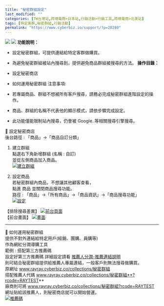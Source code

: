 ```yaml
---
title: "秘密群組設定"
last_modified: ""
categories: [TW台灣站,跨境電商>日本站,行銷活動>行銷工具,跨境電商>北美站]
tags: [特定客群,秘密群組,行銷活動]
permalink: "https://www.cyberbiz.io/support/?p=20280"
---
```


![](https://www.cyberbiz.io/support/wp-content/uploads/適用站別.png)
[![](https://www.cyberbiz.io/support/wp-content/uploads/台灣站.png)](https://www.cyberbiz.io/support/?page_id=2490)
**功能說明：**  

* 設定秘密群組，可提供連結給特定客群做購買。
* 為避免秘密群組被站內搜尋到，提供避免商品群組被搜尋的方法。
**操作目錄：**

* 設定秘密商店
* 如何運用秘密群組
注意事項:  

* 若專屬商品、群組不想被所有客戶搜尋，請務必完成秘密群組進階設定的操作。
* 商品、群組的名稱不代表他的顯示模式，請依步驟完成設定。
* 此功能僅能限制站內搜尋，仍會被 Google..等相關搜尋引擎搜尋。

📌 設定秘密商店  
後台路徑 : 「商品」→「商品自訂分類」  


1. 建立群組  
點選右下角新增群組 (名稱 : 自訂)  
並從左側商品加入商品。  
[![建立群組](https://www.cyberbiz.io/support/wp-content/uploads/秘密群組設定01.png)](https://www.cyberbiz.io/support/wp-content/uploads/秘密群組設定01.png)



2. 設定商品  
若秘密群組內商品，不想讓其他顧客查看，  
點進 商品 並關閉商品搜尋功能。  
路徑 :  「商品」→「所有商品」→「商品資訊」→「商品搜尋功能」  
[![設定](https://www.cyberbiz.io/support/wp-content/uploads/秘密群組設定02.png)](https://www.cyberbiz.io/support/wp-content/uploads/秘密群組設定02.png)


【排除搜尋差異】 [![前台頁面](https://www.cyberbiz.io/support/wp-content/uploads/秘密群組設定03.png)](https://www.cyberbiz.io/support/wp-content/uploads/秘密群組設定03.png)  
【前台畫面】 [![畫面](https://www.cyberbiz.io/support/wp-content/uploads/秘密群組設定04.png)](https://www.cyberbiz.io/support/wp-content/uploads/秘密群組設定04.png)

* * *


📌 如何運用秘密群組  
提供不對外連結給特定用戶(經銷、團購、員購等)  
作為網紅分潤導購工具  
範例 : 搭配第三方推薦碼  
設定好第三方推薦碼 詳細設定請看 [推薦人分潤-推薦連結說明](https://www.cyberbiz.io/support/?p=1874)  
則可結合秘密群組提供給推薦人專屬連結，一般客戶則無法搜尋做購買。  
原網址 www.rayray.cyberbiz.co/collections/秘密群組  
搭配推薦人代碼 www.rayray.cyberbiz.co/collections/秘密群組**?rcode=RAYTEST**  
廠商則可將 www.rayray.cyberbiz.co/collections/秘密群組?rcode=RAYTEST
網址貼給該推薦人，則秘密商店就可以開始營運。  
[![推薦碼](https://www.cyberbiz.io/support/wp-content/uploads/秘密群組設定05.png)](https://www.cyberbiz.io/support/wp-content/uploads/秘密群組設定05.png)

